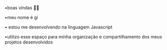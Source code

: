 •boas vindas 💋💋
 
 •meu nome é gi 

• estou me desenvolvendo na linguagem Javascript

•utilizo esse espaço para minha organização e compartilhamento dos meus projetos desenvolvidos 
